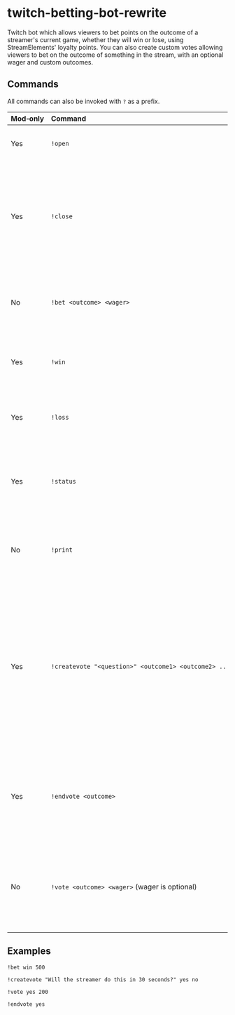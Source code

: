 # twitch-betting-bot-rewrite

Twitch bot which allows viewers to bet points on the outcome of a streamer's current game, whether they will win or lose, using StreamElements' loyalty points. You can also create custom votes allowing viewers to bet on the outcome of something in the stream, with an optional wager and custom outcomes.

## Commands
All commands can also be invoked with `?` as a prefix.

Mod&#8209;only|Command&nbsp;&nbsp;&nbsp;&nbsp;&nbsp;&nbsp;&nbsp;&nbsp;&nbsp;&nbsp;&nbsp;&nbsp;&nbsp;&nbsp;&nbsp;&nbsp;&nbsp;&nbsp;&nbsp;&nbsp;&nbsp;&nbsp;&nbsp;&nbsp;&nbsp;&nbsp;&nbsp;&nbsp;&nbsp;&nbsp;&nbsp;&nbsp;&nbsp;&nbsp;&nbsp;&nbsp;&nbsp;&nbsp;&nbsp;&nbsp;&nbsp;&nbsp;&nbsp;&nbsp;&nbsp;&nbsp;&nbsp;&nbsp;&nbsp;&nbsp;&nbsp;&nbsp;&nbsp;&nbsp;&nbsp;&nbsp;&nbsp;&nbsp;&nbsp;&nbsp;&nbsp;&nbsp;&nbsp;&nbsp;&nbsp;&nbsp;&nbsp;&nbsp;&nbsp;&nbsp;&nbsp;&nbsp;&nbsp;&nbsp;&nbsp;&nbsp;&nbsp;| Description |
| :------ | :--------------------------------------------------- | :----------- |
| Yes      | `!open`                                              | Opens betting and clears betters list.
| Yes      | `!close`                                             | Closes betting and prints information on number of betters, percent of win bets to loss bets, and amount of points bet.
| No       | `!bet <outcome> <wager>`                             | Enter your bet and subtract the wager amount from your account.
| Yes      | `!win`                                               | Sets game as win and awards points to all users who bet win.
| Yes      | `!loss`                                              | Sets game as loss and awards points to all users who bet loss.
| Yes      | `!status`                                            | Prints whether betting is open or closed, and how many people have bet.
| No       | `!print`                                             | Prints the current list of betters along with their outcome and wager.
| Yes      | `!createvote "<question>" <outcome1> <outcome2> ...` | Create vote with the inputted question and outcomes. You can supply as many outcomes as needed. Outcomes comprised of two or more words need to be wrapped in speech marks.
| Yes      | `!endvote <outcome>`                                 | Ends voting and awards the wager amount to all users who correctly voted on the outcome.
| No       | `!vote <outcome> <wager>` (wager is optional)        | Enter into the currently running vote with your outcome and optional wager.


## Examples
```
!bet win 500

!createvote "Will the streamer do this in 30 seconds?" yes no

!vote yes 200

!endvote yes
```
